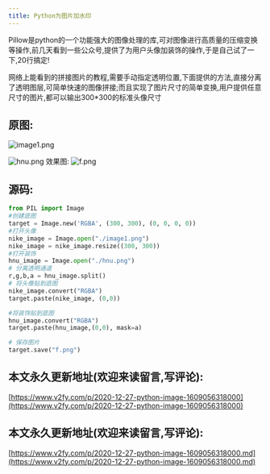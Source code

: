 ```yaml
---
title: Python为图片加水印
---
```




Pillow是python的一个功能强大的图像处理的库,可对图像进行高质量的压缩变换等操作,前几天看到一些公众号,提供了为用户头像加装饰的操作,于是自己试了一下,20行搞定!

网络上能看到的拼接图片的教程,需要手动指定透明位置,下面提供的方法,直接分离了透明图层,可简单快速的图像拼接;而且实现了图片尺寸的简单变换,用户提供任意尺寸的图片,都可以输出300*300的标准头像尺寸

## 原图:
![image1.png](https://www.v2fy.com/asset/0i/jikemiji/jikemiji-md/2020-12-27-python-image-1609056318000.assets/1240-20201227160533741.png)

![hnu.png](https://www.v2fy.com/asset/0i/jikemiji/jikemiji-md/2020-12-27-python-image-1609056318000.assets/1240-20201227160533760.png)
效果图:
![f.png](https://www.v2fy.com/asset/0i/jikemiji/jikemiji-md/2020-12-27-python-image-1609056318000.assets/1240-20201227160534930.png)

## 源码:

```python
from PIL import Image
#创建底图
target = Image.new('RGBA', (300, 300), (0, 0, 0, 0))
#打开头像
nike_image = Image.open("./image1.png")
nike_image = nike_image.resize((300, 300))
#打开装饰
hnu_image = Image.open("./hnu.png")
# 分离透明通道
r,g,b,a = hnu_image.split()
# 将头像贴到底图
nike_image.convert("RGBA")
target.paste(nike_image, (0,0))

#将装饰贴到底图
hnu_image.convert("RGBA")
target.paste(hnu_image,(0,0), mask=a)

# 保存图片
target.save("f.png")
```

## 本文永久更新地址(欢迎来读留言,写评论):

[https://www.v2fy.com/p/2020-12-27-python-image-1609056318000](https://www.v2fy.com/p/2020-12-27-python-image-1609056318000)

## 本文永久更新地址(欢迎来读留言,写评论):

[https://www.v2fy.com/p/2020-12-27-python-image-1609056318000.md](https://www.v2fy.com/p/2020-12-27-python-image-1609056318000.md)

